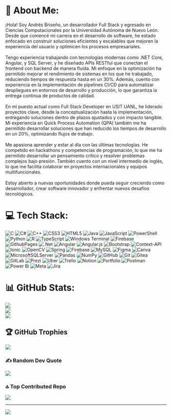 # 💫 About Me:
¡Hola! Soy Andrés Briseño, un desarrollador Full Stack y egresado en Ciencias Computacionales por la Universidad Autónoma de Nuevo León. Desde que comencé mi carrera en el desarrollo de software, he estado enfocado en construir soluciones eficientes y escalables que mejoren la experiencia del usuario y optimicen los procesos empresariales.<br><br>Tengo experiencia trabajando con tecnologías modernas como .NET Core, Angular, y SQL Server, y he diseñado APIs RESTful que conectan el frontend con backend de manera fluida. Mi enfoque en la optimización ha permitido mejorar el rendimiento de sistemas en los que he trabajado, reduciendo tiempos de respuesta hasta en un 30%. Además, cuento con experiencia en la implementación de pipelines CI/CD para automatizar despliegues en entornos de desarrollo y producción, lo que garantiza la entrega continua de productos de calidad.<br><br>En mi puesto actual como Full Stack Developer en USIT UANL, he liderado proyectos clave, desde la conceptualización hasta la implementación, entregando soluciones dentro de plazos ajustados y con impacto tangible. Mi experiencia en Quick Process Automation (QPA) también me ha permitido desarrollar soluciones que han reducido los tiempos de desarrollo en un 20%, optimizando flujos de trabajo.<br><br>Me apasiona aprender y estar al día con las últimas tecnologías. He competido en hackathons y competencias de programación, lo que me ha permitido desarrollar un pensamiento crítico y resolver problemas complejos bajo presión. También cuento con un nivel intermedio de inglés, lo que me facilita colaborar en proyectos internacionales y equipos multifuncionales.<br><br>Estoy abierto a nuevas oportunidades donde pueda seguir creciendo como desarrollador, crear software innovador y enfrentar nuevos desafíos tecnológicos.


# 💻 Tech Stack:
![C](https://img.shields.io/badge/c-%2300599C.svg?style=flat&logo=c&logoColor=white) ![C#](https://img.shields.io/badge/c%23-%23239120.svg?style=flat&logo=csharp&logoColor=white) ![C++](https://img.shields.io/badge/c++-%2300599C.svg?style=flat&logo=c%2B%2B&logoColor=white) ![CSS3](https://img.shields.io/badge/css3-%231572B6.svg?style=flat&logo=css3&logoColor=white) ![HTML5](https://img.shields.io/badge/html5-%23E34F26.svg?style=flat&logo=html5&logoColor=white) ![Java](https://img.shields.io/badge/java-%23ED8B00.svg?style=flat&logo=openjdk&logoColor=white) ![JavaScript](https://img.shields.io/badge/javascript-%23323330.svg?style=flat&logo=javascript&logoColor=%23F7DF1E) ![PowerShell](https://img.shields.io/badge/PowerShell-%235391FE.svg?style=flat&logo=powershell&logoColor=white) ![Python](https://img.shields.io/badge/python-3670A0?style=flat&logo=python&logoColor=ffdd54) ![R](https://img.shields.io/badge/r-%23276DC3.svg?style=flat&logo=r&logoColor=white) ![TypeScript](https://img.shields.io/badge/typescript-%23007ACC.svg?style=flat&logo=typescript&logoColor=white) ![Windows Terminal](https://img.shields.io/badge/Windows%20Terminal-%234D4D4D.svg?style=flat&logo=windows-terminal&logoColor=white) ![Firebase](https://img.shields.io/badge/firebase-%23039BE5.svg?style=flat&logo=firebase) ![GithubPages](https://img.shields.io/badge/github%20pages-121013?style=flat&logo=github&logoColor=white) ![.Net](https://img.shields.io/badge/.NET-5C2D91?style=flat&logo=.net&logoColor=white) ![Angular](https://img.shields.io/badge/angular-%23DD0031.svg?style=flat&logo=angular&logoColor=white) ![Angular.js](https://img.shields.io/badge/angular.js-%23E23237.svg?style=flat&logo=angularjs&logoColor=white) ![Bootstrap](https://img.shields.io/badge/bootstrap-%238511FA.svg?style=flat&logo=bootstrap&logoColor=white) ![Context-API](https://img.shields.io/badge/Context--Api-000000?style=flat&logo=react) ![Ionic](https://img.shields.io/badge/Ionic-%233880FF.svg?style=flat&logo=Ionic&logoColor=white) ![OpenCV](https://img.shields.io/badge/opencv-%23white.svg?style=flat&logo=opencv&logoColor=white) ![Spring](https://img.shields.io/badge/spring-%236DB33F.svg?style=flat&logo=spring&logoColor=white) ![Firebase](https://img.shields.io/badge/firebase-a08021?style=flat&logo=firebase&logoColor=ffcd34) ![MySQL](https://img.shields.io/badge/mysql-4479A1.svg?style=flat&logo=mysql&logoColor=white) ![Figma](https://img.shields.io/badge/figma-%23F24E1E.svg?style=flat&logo=figma&logoColor=white) ![Canva](https://img.shields.io/badge/Canva-%2300C4CC.svg?style=flat&logo=Canva&logoColor=white) ![MicrosoftSQLServer](https://img.shields.io/badge/Microsoft%20SQL%20Server-CC2927?style=flat&logo=microsoft%20sql%20server&logoColor=white) ![Pandas](https://img.shields.io/badge/pandas-%23150458.svg?style=flat&logo=pandas&logoColor=white) ![NumPy](https://img.shields.io/badge/numpy-%23013243.svg?style=flat&logo=numpy&logoColor=white) ![GitHub](https://img.shields.io/badge/github-%23121011.svg?style=flat&logo=github&logoColor=white) ![Git](https://img.shields.io/badge/git-%23F05033.svg?style=flat&logo=git&logoColor=white) ![Gitea](https://img.shields.io/badge/Gitea-34495E?style=flat&logo=gitea&logoColor=5D9425) ![GitLab](https://img.shields.io/badge/gitlab-%23181717.svg?style=flat&logo=gitlab&logoColor=white) ![Prezi](https://img.shields.io/badge/Prezi-%23000000.svg?style=flat&logo=Prezi&logoColor=white) ![Uber](https://img.shields.io/badge/Uber-%23000000.svg?style=flat&logo=Uber&logoColor=white) ![Trello](https://img.shields.io/badge/Trello-%23026AA7.svg?style=flat&logo=Trello&logoColor=white) ![Notion](https://img.shields.io/badge/Notion-%23000000.svg?style=flat&logo=notion&logoColor=white) ![Portfolio](https://img.shields.io/badge/Portfolio-%23000000.svg?style=flat&logo=firefox&logoColor=#FF7139) ![Postman](https://img.shields.io/badge/Postman-FF6C37?style=flat&logo=postman&logoColor=white) ![Power Bi](https://img.shields.io/badge/power_bi-F2C811?style=flat&logo=powerbi&logoColor=black) ![Meta](https://img.shields.io/badge/Meta-%230467DF.svg?style=flat&logo=Meta&logoColor=white) ![Jira](https://img.shields.io/badge/jira-%230A0FFF.svg?style=flat&logo=jira&logoColor=white)
# 📊 GitHub Stats:
![](https://github-readme-stats.vercel.app/api?username=androx999&theme=dark&hide_border=false&include_all_commits=false&count_private=false)<br/>
![](https://github-readme-streak-stats.herokuapp.com/?user=androx999&theme=dark&hide_border=false)<br/>
![](https://github-readme-stats.vercel.app/api/top-langs/?username=androx999&theme=dark&hide_border=false&include_all_commits=false&count_private=false&layout=compact)

## 🏆 GitHub Trophies
![](https://github-profile-trophy.vercel.app/?username=androx999&theme=nord&no-frame=false&no-bg=true&margin-w=4)

### ✍️ Random Dev Quote
![](https://quotes-github-readme.vercel.app/api?type=horizontal&theme=radical)

### 🔝 Top Contributed Repo
![](https://github-contributor-stats.vercel.app/api?username=androx999&limit=5&theme=dark&combine_all_yearly_contributions=true)

---
[![](https://visitcount.itsvg.in/api?id=androx999&icon=0&color=0)](https://visitcount.itsvg.in)

<!-- Proudly created with GPRM ( https://gprm.itsvg.in ) -->
